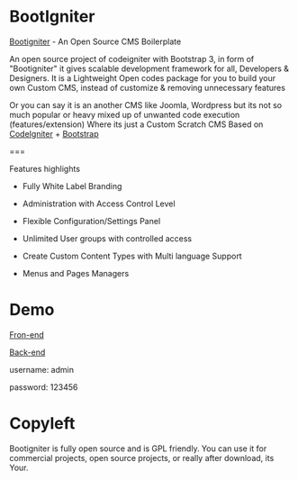BootIgniter
==================


[Bootigniter](http://bootigniter.org) - An Open Source CMS Boilerplate

An open source project of codeigniter with Bootstrap 3, in form of "Bootigniter"
it gives scalable development framework for all, Developers & Designers. It is a Lightweight Open codes package for you to build your own Custom CMS, instead of customize & removing unnecessary features

Or you can say it is an another CMS like Joomla, Wordpress but its not so much popular or heavy mixed up of unwanted code execution (features/extension)
Where its just a Custom Scratch CMS Based on [CodeIgniter](http://ellislab.com/codeigniter) + [Bootstrap](http://getbootstrap.com)

===

Features highlights

* Fully White Label Branding

* Administration with Access Control Level

* Flexible Configuration/Settings Panel 

* Unlimited User groups with controlled access

* Create Custom Content Types with Multi language Support

* Menus and Pages Managers

Demo
===

[Fron-end](http://bootigniter.org/demo)

[Back-end](http://bootigniter.org/demo/administrator)


username: admin

password: 123456

Copyleft
===

Bootigniter is fully open source and is GPL friendly. You can use it for commercial projects, open source projects, or really after download, its Your.